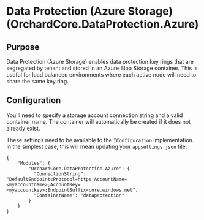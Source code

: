 # Data Protection (Azure Storage) (OrchardCore.DataProtection.Azure)

## Purpose

Data Protection (Azure Storage) enables data protection key rings that are segregated by tenant and stored in an Azure Blob Storage container. 
This is useful for load balanced environments where each active node will need to share the same key ring.

## Configuration

You'll need to specify a storage account connection string and a valid container name. The container will automatically be created if it does not already exist.

These settings need to be available to the `IConfiguration` implementation. In the simplest case, this will mean updating your `appsettings.json` file:

```
{
    "Modules": {
        "OrchardCore.DataProtection.Azure": {
          "ConnectionString": "DefaultEndpointsProtocol=https;AccountName=<myaccountname>;AccountKey=<myaccountkey>;EndpointSuffix=core.windows.net",
          "ContainerName": "dataprotection"
        }
    }
}
```
